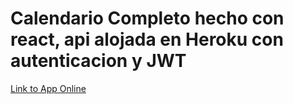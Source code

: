 # Calendario Completo hecho con react, api alojada en Heroku con autenticacion y JWT

<a href="https://juanchback.herokuapp.com/login"> Link to App Online</a>